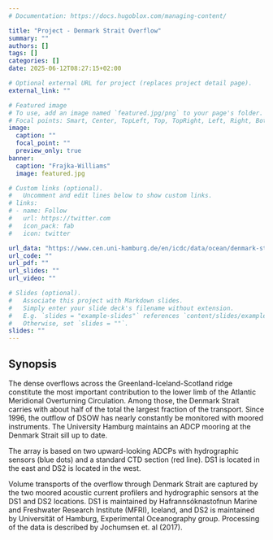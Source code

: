 ```yaml
---
# Documentation: https://docs.hugoblox.com/managing-content/

title: "Project - Denmark Strait Overflow"
summary: ""
authors: []
tags: []
categories: []
date: 2025-06-12T08:27:15+02:00

# Optional external URL for project (replaces project detail page).
external_link: ""

# Featured image
# To use, add an image named `featured.jpg/png` to your page's folder.
# Focal points: Smart, Center, TopLeft, Top, TopRight, Left, Right, BottomLeft, Bottom, BottomRight.
image:
  caption: ""
  focal_point: ""
  preview_only: true
banner:
  caption: "Frajka-Williams"
  image: featured.jpg

# Custom links (optional).
#   Uncomment and edit lines below to show custom links.
# links:
# - name: Follow
#   url: https://twitter.com
#   icon_pack: fab
#   icon: twitter

url_data: "https://www.cen.uni-hamburg.de/en/icdc/data/ocean/denmark-strait-overflow.html"
url_code: ""
url_pdf: ""
url_slides: ""
url_video: ""

# Slides (optional).
#   Associate this project with Markdown slides.
#   Simply enter your slide deck's filename without extension.
#   E.g. `slides = "example-slides"` references `content/slides/example-slides.md`.
#   Otherwise, set `slides = ""`.
slides: ""
---
```


## Synopsis

The dense overflows across the Greenland-Iceland-Scotland ridge constitute the most important contribution to the lower limb of the Atlantic Meridional Overturning Circulation. Among those, the Denmark Strait carries with about half of the total the largest fraction of the transport. Since 1996, the outflow of DSOW has nearly constantly be monitored with moored instruments. The University Hamburg maintains an ADCP mooring at the Denmark Strait sill up to date.

The array is based on two upward-looking ADCPs with hydrographic sensors (blue dots) and a standard CTD section (red line). DS1 is located in the east and DS2 is located in the west.  

Volume transports of the overflow through Denmark Strait are captured by the two moored acoustic current profilers and hydrographic sensors at the DS1 and DS2 locations. DS1 is maintained by Hafrannsóknastofnun Marine and Freshwater Research Institute (MFRI), Iceland, and DS2 is maintained by Universität of Hamburg, Experimental Oceanography group. Processing of the data is described by Jochumsen et. al (2017).